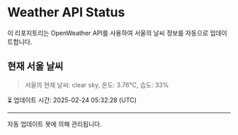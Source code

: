 
# Weather API Status

이 리포지토리는 OpenWeather API를 사용하여 서울의 날씨 정보를 자동으로 업데이트합니다.

## 현재 서울 날씨
> 서울의 현재 날씨: clear sky, 온도: 3.76°C, 습도: 33%

⏳ 업데이트 시간: 2025-02-24 05:32:28 (UTC)

---
자동 업데이트 봇에 의해 관리됩니다.
